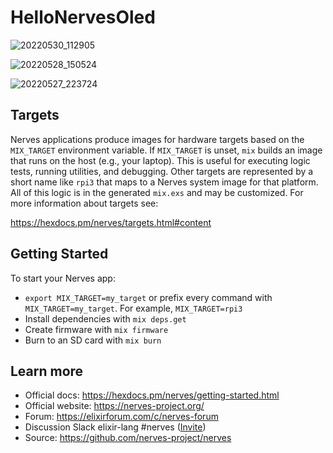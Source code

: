 # HelloNervesOled

![20220530_112905](https://user-images.githubusercontent.com/7563926/171024904-936e95f6-be60-450a-a294-1dba68ce7f1f.jpg)

![20220528_150524](https://user-images.githubusercontent.com/7563926/170839690-33d3d960-b0a5-48dd-8e6b-7bb85b0e4482.jpg)

![20220527_223724](https://user-images.githubusercontent.com/7563926/170806642-9cce8043-98da-411f-8362-82e3208d2663.jpg)

## Targets

Nerves applications produce images for hardware targets based on the
`MIX_TARGET` environment variable. If `MIX_TARGET` is unset, `mix` builds an
image that runs on the host (e.g., your laptop). This is useful for executing
logic tests, running utilities, and debugging. Other targets are represented by
a short name like `rpi3` that maps to a Nerves system image for that platform.
All of this logic is in the generated `mix.exs` and may be customized. For more
information about targets see:

https://hexdocs.pm/nerves/targets.html#content

## Getting Started

To start your Nerves app:
  * `export MIX_TARGET=my_target` or prefix every command with
    `MIX_TARGET=my_target`. For example, `MIX_TARGET=rpi3`
  * Install dependencies with `mix deps.get`
  * Create firmware with `mix firmware`
  * Burn to an SD card with `mix burn`

## Learn more

  * Official docs: https://hexdocs.pm/nerves/getting-started.html
  * Official website: https://nerves-project.org/
  * Forum: https://elixirforum.com/c/nerves-forum
  * Discussion Slack elixir-lang #nerves ([Invite](https://elixir-slackin.herokuapp.com/))
  * Source: https://github.com/nerves-project/nerves
